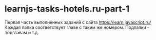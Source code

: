 # learnjs-tasks-hotels.ru-part-1
Первая часть выполненных заданий с сайта https://learn.javascript.ru/
Каждая папка соответствует главе с таким же номером. Подпапки - подглавам и т.д.
